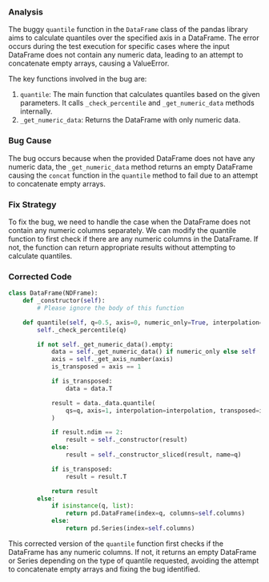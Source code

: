 ### Analysis
The buggy `quantile` function in the `DataFrame` class of the pandas library aims to calculate quantiles over the specified axis in a DataFrame. The error occurs during the test execution for specific cases where the input DataFrame does not contain any numeric data, leading to an attempt to concatenate empty arrays, causing a ValueError.

The key functions involved in the bug are:
1. `quantile`: The main function that calculates quantiles based on the given parameters. It calls `_check_percentile` and `_get_numeric_data` methods internally.
2. `_get_numeric_data`: Returns the DataFrame with only numeric data.

### Bug Cause
The bug occurs because when the provided DataFrame does not have any numeric data, the `_get_numeric_data` method returns an empty DataFrame causing the `concat` function in the `quantile` method to fail due to an attempt to concatenate empty arrays.

### Fix Strategy
To fix the bug, we need to handle the case when the DataFrame does not contain any numeric columns separately. We can modify the quantile function to first check if there are any numeric columns in the DataFrame. If not, the function can return appropriate results without attempting to calculate quantiles.

### Corrected Code
```python
class DataFrame(NDFrame):
    def _constructor(self):
        # Please ignore the body of this function

    def quantile(self, q=0.5, axis=0, numeric_only=True, interpolation="linear"):
        self._check_percentile(q)

        if not self._get_numeric_data().empty:
            data = self._get_numeric_data() if numeric_only else self
            axis = self._get_axis_number(axis)
            is_transposed = axis == 1

            if is_transposed:
                data = data.T

            result = data._data.quantile(
                qs=q, axis=1, interpolation=interpolation, transposed=is_transposed
            )

            if result.ndim == 2:
                result = self._constructor(result)
            else:
                result = self._constructor_sliced(result, name=q)

            if is_transposed:
                result = result.T

            return result
        else:
            if isinstance(q, list):
                return pd.DataFrame(index=q, columns=self.columns)
            else:
                return pd.Series(index=self.columns)
```

This corrected version of the `quantile` function first checks if the DataFrame has any numeric columns. If not, it returns an empty DataFrame or Series depending on the type of quantile requested, avoiding the attempt to concatenate empty arrays and fixing the bug identified.